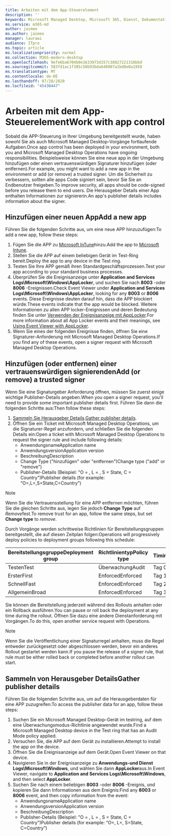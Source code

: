 ```yaml
---
title: Arbeiten mit dem App-Steuerelement
description: ''
keywords: Microsoft Managed Desktop, Microsoft 365, Dienst, Dokumentation
ms.service: m365-md
author: jaimeo
ms.author: jaimeo
manager: laurawi
audience: ITpro
ms.topic: article
ms.localizationpriority: normal
ms.collection: M365-modern-desktop
ms.openlocfilehash: 9efe6ba6704b0e1633973d157c38827221316bbd
ms.sourcegitcommit: 583fd1ac1f385c58b93bda648907a1bd8e0a1950
ms.translationtype: MT
ms.contentlocale: de-DE
ms.lasthandoff: 07/28/2020
ms.locfileid: "45430447"
---
```

# <a name="work-with-app-control"></a><span data-ttu-id="b697d-103">Arbeiten mit dem App-Steuerelement</span><span class="sxs-lookup"><span data-stu-id="b697d-103">Work with app control</span></span>

<span data-ttu-id="b697d-104">Sobald die APP-Steuerung in Ihrer Umgebung bereitgestellt wurde, haben sowohl Sie als auch Microsoft Managed Desktop-Vorgänge fortlaufende Aufgaben.</span><span class="sxs-lookup"><span data-stu-id="b697d-104">Once app control has been deployed in your environment, both you and Microsoft Managed Desktop Operations have ongoing responsibilities.</span></span> <span data-ttu-id="b697d-105">Beispielsweise können Sie eine neue app in der Umgebung hinzufügen oder einen vertrauenswürdigen Signaturer hinzufügen (oder entfernen).</span><span class="sxs-lookup"><span data-stu-id="b697d-105">For example, you might want to add a new app in the environment or add (or remove) a trusted signer.</span></span> <span data-ttu-id="b697d-106">Um die Sicherheit zu verbessern, sollten alle apps Code signiert sein, bevor Sie Sie an Endbenutzer freigeben.</span><span class="sxs-lookup"><span data-stu-id="b697d-106">To improve security, all apps should be code-signed before you release them to end users.</span></span> <span data-ttu-id="b697d-107">Die Herausgeber Details einer App enthalten Informationen zur signiererin.</span><span class="sxs-lookup"><span data-stu-id="b697d-107">An app's publisher details includes information about the signer.</span></span>


## <a name="add-a-new-app"></a><span data-ttu-id="b697d-108">Hinzufügen einer neuen App</span><span class="sxs-lookup"><span data-stu-id="b697d-108">Add a new app</span></span>

<span data-ttu-id="b697d-109">Führen Sie die folgenden Schritte aus, um eine neue APP hinzuzufügen:</span><span class="sxs-lookup"><span data-stu-id="b697d-109">To add a new app, follow these steps:</span></span>

1. <span data-ttu-id="b697d-110">Fügen Sie die APP zu [Microsoft InTune](https://docs.microsoft.com/mem/intune/apps/apps-win32-app-management)hinzu.</span><span class="sxs-lookup"><span data-stu-id="b697d-110">Add the app to [Microsoft Intune](https://docs.microsoft.com/mem/intune/apps/apps-win32-app-management).</span></span>
2. <span data-ttu-id="b697d-111">Stellen Sie die APP auf einem beliebigen Gerät im Test-Ring bereit.</span><span class="sxs-lookup"><span data-stu-id="b697d-111">Deploy the app to any device in the Test ring.</span></span> 
3. <span data-ttu-id="b697d-112">Testen Sie Ihre APP gemäß ihren Standardgeschäftsprozessen.</span><span class="sxs-lookup"><span data-stu-id="b697d-112">Test your app according to your standard business processes.</span></span> 
4. <span data-ttu-id="b697d-113">Überprüfen Sie die Ereignisanzeige unter **Application and Services Logs\Microsoft\Windows\AppLocker**, und suchen Sie nach **8003** -oder **8006** -Ereignissen.</span><span class="sxs-lookup"><span data-stu-id="b697d-113">Check Event Viewer under **Application and Services Logs\Microsoft\Windows\AppLocker**, looking for any **8003** or **8006** events.</span></span> <span data-ttu-id="b697d-114">Diese Ereignisse deuten darauf hin, dass die APP blockiert würde.</span><span class="sxs-lookup"><span data-stu-id="b697d-114">These events indicate that the app would be blocked.</span></span> <span data-ttu-id="b697d-115">Weitere Informationen zu allen APP locker-Ereignissen und deren Bedeutung finden Sie unter [Verwenden der Ereignisanzeige mit AppLocker](https://docs.microsoft.com/windows/security/threat-protection/windows-defender-application-control/applocker/using-event-viewer-with-applocker).</span><span class="sxs-lookup"><span data-stu-id="b697d-115">For more information about all App Locker events and their meanings, see [Using Event Viewer with AppLocker](https://docs.microsoft.com/windows/security/threat-protection/windows-defender-application-control/applocker/using-event-viewer-with-applocker).</span></span>
5. <span data-ttu-id="b697d-116">Wenn Sie eines der folgenden Ereignisse finden, öffnen Sie eine Signaturer-Anforderung mit Microsoft Managed Desktop Operations.</span><span class="sxs-lookup"><span data-stu-id="b697d-116">If you find any of these events, open a signer request with Microsoft Managed Desktop Operations.</span></span>

## <a name="add-or-remove-a-trusted-signer"></a><span data-ttu-id="b697d-117">Hinzufügen (oder entfernen) einer vertrauenswürdigen signierenden</span><span class="sxs-lookup"><span data-stu-id="b697d-117">Add (or remove) a trusted signer</span></span>

<span data-ttu-id="b697d-118">Wenn Sie eine Signaturgeber Anforderung öffnen, müssen Sie zuerst einige wichtige Publisher-Details angeben.</span><span class="sxs-lookup"><span data-stu-id="b697d-118">When you open a signer request, you'll need to provide some important publisher details first.</span></span> <span data-ttu-id="b697d-119">Führen Sie dann die folgenden Schritte aus:</span><span class="sxs-lookup"><span data-stu-id="b697d-119">Then follow these steps:</span></span>

1. <span data-ttu-id="b697d-120">[Sammeln Sie Herausgeber Details](#gather-publisher-details).</span><span class="sxs-lookup"><span data-stu-id="b697d-120">[Gather publisher details](#gather-publisher-details).</span></span>
2. <span data-ttu-id="b697d-121">Öffnen Sie ein Ticket mit Microsoft Managed Desktop Operations, um die Signaturer-Regel anzufordern, und schließen Sie die folgenden Details ein:</span><span class="sxs-lookup"><span data-stu-id="b697d-121">Open a ticket with Microsoft Managed Desktop Operations to request the signer rule and include following details:</span></span>  
    - <span data-ttu-id="b697d-122">Anwendungsname</span><span class="sxs-lookup"><span data-stu-id="b697d-122">Application name</span></span> 
    - <span data-ttu-id="b697d-123">Anwendungsversion</span><span class="sxs-lookup"><span data-stu-id="b697d-123">Application version</span></span> 
    - <span data-ttu-id="b697d-124">Beschreibung</span><span class="sxs-lookup"><span data-stu-id="b697d-124">Description</span></span> 
    - <span data-ttu-id="b697d-125">Change Type ("hinzufügen" oder "entfernen")</span><span class="sxs-lookup"><span data-stu-id="b697d-125">Change type ("add" or "remove")</span></span>  
    - <span data-ttu-id="b697d-126">Publisher-Details (Beispiel: "O = <publisher name> , L = <location> , S = State, C = Country")</span><span class="sxs-lookup"><span data-stu-id="b697d-126">Publisher details (for example: “O=<publisher name>,L=<location>,S=State,C=Country”)</span></span> 

> [!NOTE]
> <span data-ttu-id="b697d-127">Wenn Sie die Vertrauensstellung für eine APP entfernen möchten, führen Sie die gleichen Schritte aus, legen Sie jedoch **Change Type** auf *Remove*fest.</span><span class="sxs-lookup"><span data-stu-id="b697d-127">To remove trust for an app, follow the same steps, but set **Change type** to *remove*.</span></span>

<span data-ttu-id="b697d-128">Durch Vorgänge werden schrittweise Richtlinien für Bereitstellungsgruppen bereitgestellt, die auf diesen Zeitplan folgen:</span><span class="sxs-lookup"><span data-stu-id="b697d-128">Operations will progressively deploy policies to deployment groups following this schedule:</span></span>


|<span data-ttu-id="b697d-129">Bereitstellungsgruppe</span><span class="sxs-lookup"><span data-stu-id="b697d-129">Deployment group</span></span>  |<span data-ttu-id="b697d-130">Richtlinientyp</span><span class="sxs-lookup"><span data-stu-id="b697d-130">Policy type</span></span>  |<span data-ttu-id="b697d-131">Timing</span><span class="sxs-lookup"><span data-stu-id="b697d-131">Timing</span></span>  |
|---------|---------|---------|
|<span data-ttu-id="b697d-132">Testen</span><span class="sxs-lookup"><span data-stu-id="b697d-132">Test</span></span>     |  <span data-ttu-id="b697d-133">Überwachung</span><span class="sxs-lookup"><span data-stu-id="b697d-133">Audit</span></span>       |  <span data-ttu-id="b697d-134">Tag 0</span><span class="sxs-lookup"><span data-stu-id="b697d-134">Day 0</span></span>       |
|<span data-ttu-id="b697d-135">Erster</span><span class="sxs-lookup"><span data-stu-id="b697d-135">First</span></span>     | <span data-ttu-id="b697d-136">Enforced</span><span class="sxs-lookup"><span data-stu-id="b697d-136">Enforced</span></span>        | <span data-ttu-id="b697d-137">Tag 1</span><span class="sxs-lookup"><span data-stu-id="b697d-137">Day 1</span></span>        |
|<span data-ttu-id="b697d-138">Schnell</span><span class="sxs-lookup"><span data-stu-id="b697d-138">Fast</span></span>     | <span data-ttu-id="b697d-139">Enforced</span><span class="sxs-lookup"><span data-stu-id="b697d-139">Enforced</span></span>        |  <span data-ttu-id="b697d-140">Tag 2</span><span class="sxs-lookup"><span data-stu-id="b697d-140">Day 2</span></span>       |
|<span data-ttu-id="b697d-141">Allgemein</span><span class="sxs-lookup"><span data-stu-id="b697d-141">Broad</span></span>     | <span data-ttu-id="b697d-142">Enforced</span><span class="sxs-lookup"><span data-stu-id="b697d-142">Enforced</span></span>        |  <span data-ttu-id="b697d-143">Tag 3</span><span class="sxs-lookup"><span data-stu-id="b697d-143">Day 3</span></span>       |


<span data-ttu-id="b697d-144">Sie können die Bereitstellung jederzeit während des Rollouts anhalten oder ein Rollback ausführen.</span><span class="sxs-lookup"><span data-stu-id="b697d-144">You can pause or roll back the deployment at any time during the rollout.</span></span> <span data-ttu-id="b697d-145">Öffnen Sie dazu eine andere Dienstanforderung mit Vorgängen.</span><span class="sxs-lookup"><span data-stu-id="b697d-145">To do this, open another service request with Operations.</span></span>

> [!NOTE]
> <span data-ttu-id="b697d-146">Wenn Sie die Veröffentlichung einer Signaturregel anhalten, muss die Regel entweder zurückgesetzt oder abgeschlossen werden, bevor ein anderes Rollout gestartet werden kann.</span><span class="sxs-lookup"><span data-stu-id="b697d-146">If you pause the release of a signer rule, that rule must be either rolled back or completed before another rollout can start.</span></span>

## <a name="gather-publisher-details"></a><span data-ttu-id="b697d-147">Sammeln von Herausgeber Details</span><span class="sxs-lookup"><span data-stu-id="b697d-147">Gather publisher details</span></span>

<span data-ttu-id="b697d-148">Führen Sie die folgenden Schritte aus, um auf die Herausgeberdaten für eine APP zuzugreifen:</span><span class="sxs-lookup"><span data-stu-id="b697d-148">To access the publisher data for an app, follow these steps:</span></span>

1. <span data-ttu-id="b697d-149">Suchen Sie ein Microsoft Managed Desktop-Gerät im testring, auf dem eine Überwachungsmodus-Richtlinie angewendet wurde.</span><span class="sxs-lookup"><span data-stu-id="b697d-149">Find a Microsoft Managed Desktop device in the Test ring that has an Audit Mode policy applied.</span></span> 
2. <span data-ttu-id="b697d-150">Versuchen Sie, die APP auf dem Gerät zu installieren.</span><span class="sxs-lookup"><span data-stu-id="b697d-150">Attempt to install the app on the device.</span></span>
3. <span data-ttu-id="b697d-151">Öffnen Sie die Ereignisanzeige auf dem Gerät.</span><span class="sxs-lookup"><span data-stu-id="b697d-151">Open Event Viewer on that device.</span></span> 
4. <span data-ttu-id="b697d-152">Navigieren Sie in der Ereignisanzeige zu **Anwendungs-und Dienst Logs\Microsoft\Windows**, und wählen Sie dann **AppLocker**aus.</span><span class="sxs-lookup"><span data-stu-id="b697d-152">In Event Viewer, navigate to **Application and Services Logs\Microsoft\Windows**, and then select **AppLocker**.</span></span> 
5. <span data-ttu-id="b697d-153">Suchen Sie nach einem beliebigen **8003** -oder **8006** -Ereignis, und kopieren Sie dann Informationen aus dem Ereignis:</span><span class="sxs-lookup"><span data-stu-id="b697d-153">Find any **8003** or **8006** event, and then copy information from the event:</span></span> 
    - <span data-ttu-id="b697d-154">Anwendungsname</span><span class="sxs-lookup"><span data-stu-id="b697d-154">Application name</span></span> 
    - <span data-ttu-id="b697d-155">Anwendungsversion</span><span class="sxs-lookup"><span data-stu-id="b697d-155">Application version</span></span> 
    - <span data-ttu-id="b697d-156">Beschreibung</span><span class="sxs-lookup"><span data-stu-id="b697d-156">Description</span></span> 
    - <span data-ttu-id="b697d-157">Publisher-Details (Beispiel: "O = <publisher name> , L = <location> , S = State, C = Country")</span><span class="sxs-lookup"><span data-stu-id="b697d-157">Publisher details (for example: “O=<publisher name>, L=<location>, S=State, C=Country”)</span></span> 
